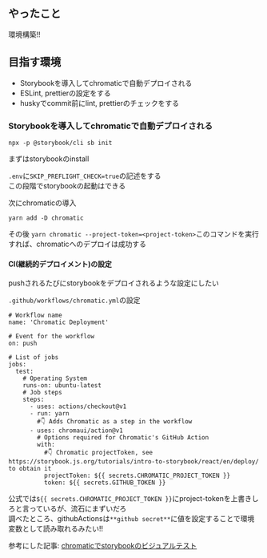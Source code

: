 ## やったこと
環境構築!!

## 目指す環境
- Storybookを導入してchromaticで自動デプロイされる
- ESLint, prettierの設定をする
- huskyでcommit前にlint, prettierのチェックをする


### Storybookを導入してchromaticで自動デプロイされる
```
npx -p @storybook/cli sb init
```
まずはstorybookのinstall  

`.env`に`SKIP_PREFLIGHT_CHECK=true`の記述をする  
この段階でstorybookの起動はできる  

次にchromaticの導入  
```
yarn add -D chromatic
```

その後 `yarn chromatic --project-token=<project-token>`このコマンドを実行すれば、chromaticへのデプロイは成功する  

#### CI(継続的デプロイメント)の設定
pushされるたびにstorybookをデプロイされるような設定にしたい  

`.github/workflows/chromatic.yml`の設定
```
# Workflow name
name: 'Chromatic Deployment'

# Event for the workflow
on: push

# List of jobs
jobs:
  test:
    # Operating System
    runs-on: ubuntu-latest
    # Job steps
    steps:
      - uses: actions/checkout@v1
      - run: yarn
        #👇 Adds Chromatic as a step in the workflow
      - uses: chromaui/action@v1
        # Options required for Chromatic's GitHub Action
        with:
          #👇 Chromatic projectToken, see https://storybook.js.org/tutorials/intro-to-storybook/react/en/deploy/ to obtain it
          projectToken: ${{ secrets.CHROMATIC_PROJECT_TOKEN }}
          token: ${{ secrets.GITHUB_TOKEN }}
```
公式では`${{ secrets.CHROMATIC_PROJECT_TOKEN }}`にproject-tokenを上書きしろと言っているが、流石にまずいだろ  
調べたところ、githubActionsは`**github secret**`に値を設定することで環境変数として読み取れるみたい!!  

参考にした記事: [chromaticでstorybookのビジュアルテスト](https://zenn.dev/kolife01/scraps/db60998387308a)  



